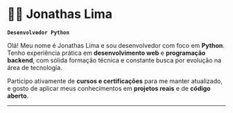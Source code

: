 # 👨‍💻 Jonathas Lima

**`Desenvolvedor Python`**

Olá! Meu nome é Jonathas Lima e sou desenvolvedor com foco em **Python**. Tenho experiência prática em **desenvolvimento web** e **programação backend**, com sólida formação técnica e constante busca por evolução na área de tecnologia.

Participo ativamente de **cursos e certificações** para me manter atualizado, e gosto de aplicar meus conhecimentos em **projetos reais** e de **código aberto**.

---
